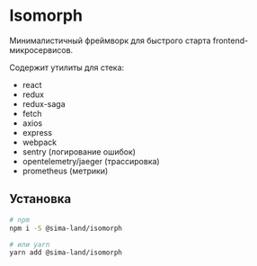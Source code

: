 # Isomorph

Минималистичный фреймворк для быстрого старта frontend-микросервисов.

Содержит утилиты для стека:

- react
- redux
- redux-saga
- fetch
- axios
- express
- webpack
- sentry (логирование ошибок)
- opentelemetry/jaeger (трассировка)
- prometheus (метрики)

## Установка

```sh
# npm
npm i -S @sima-land/isomorph

# или yarn
yarn add @sima-land/isomorph
```
